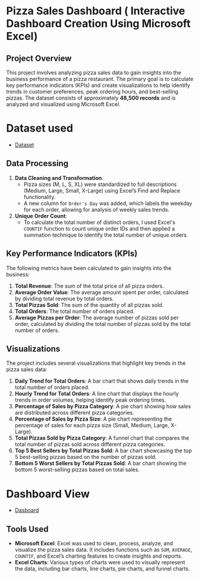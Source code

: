 # Pizza Sales Dashboard ( Interactive Dashboard Creation Using Microsoft Excel)

## Project Overview

This project involves analyzing pizza sales data to gain insights into the business performance of a pizza restaurant. The primary goal is to calculate key performance indicators (KPIs) and create visualizations to help identify trends in customer preferences, peak ordering hours, and best-selling pizzas. The dataset consists of approximately **48,500 records** and is analyzed and visualized using Microsoft Excel.
# Dataset used
- <a href = "https://github.com/Sahil302002/Pizza_Sales_Analysis/blob/main/pizza_sales%20excel%20file.xlsx" > Dataset</a>


## Data Processing

1. **Data Cleaning and Transformation**:
    - Pizza sizes (M, L, S, XL) were standardized to full descriptions (Medium, Large, Small, X-Large) using Excel’s Find and Replace functionality.
    - A new column for `Order's Day` was added, which labels the weekday for each order, allowing for analysis of weekly sales trends.
2. **Unique Order Count**:
    - To calculate the total number of distinct orders, I used Excel's `COUNTIF` function to count unique order IDs and then applied a summation technique to identify the total number of unique orders.


## Key Performance Indicators (KPIs)

The following metrics have been calculated to gain insights into the business:

1. **Total Revenue**: The sum of the total price of all pizza orders.
2. **Average Order Value**: The average amount spent per order, calculated by dividing total revenue by total orders.
3. **Total Pizzas Sold**: The sum of the quantity of all pizzas sold.
4. **Total Orders**: The total number of orders placed.
5. **Average Pizzas per Order**: The average number of pizzas sold per order, calculated by dividing the total number of pizzas sold by the total number of orders.


## Visualizations

The project includes several visualizations that highlight key trends in the pizza sales data:

1. **Daily Trend for Total Orders**: A bar chart that shows daily trends in the total number of orders placed.
2. **Hourly Trend for Total Orders**: A line chart that displays the hourly trends in order volumes, helping identify peak ordering times.
3. **Percentage of Sales by Pizza Category**: A pie chart showing how sales are distributed across different pizza categories.
4. **Percentage of Sales by Pizza Size**: A pie chart representing the percentage of sales for each pizza size (Small, Medium, Large, X-Large).
5. **Total Pizzas Sold by Pizza Category**: A funnel chart that compares the total number of pizzas sold across different pizza categories.
6. **Top 5 Best Sellers by Total Pizzas Sold**: A bar chart showcasing the top 5 best-selling pizzas based on the number of pizzas sold.
7. **Bottom 5 Worst Sellers by Total Pizzas Sold**: A bar chart showing the bottom 5 worst-selling pizzas based on total sales.

# Dashboard View 
 - <a href = "https://github.com/Sahil302002/Pizza_Sales_Analysis/blob/main/Pizza%20Dashboard.png">Dasboard</a>

## Tools Used

- **Microsoft Excel**: Excel was used to clean, process, analyze, and visualize the pizza sales data. It includes functions such as `SUM`, `AVERAGE`, `COUNTIF`, and Excel’s charting features to create insights and reports.
- **Excel Charts**: Various types of charts were used to visually represent the data, including bar charts, line charts, pie charts, and funnel charts.
